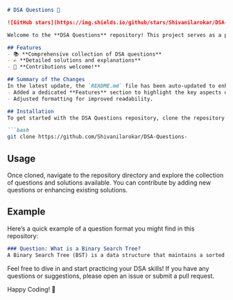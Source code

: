 ```markdown
# DSA Questions 🚀

![GitHub stars](https://img.shields.io/github/stars/Shivanilarokar/DSA-Questions-?style=social) ![Forks](https://img.shields.io/github/forks/Shivanilarokar/DSA-Questions-?style=social)

Welcome to the **DSA Questions** repository! This project serves as a platform for developers and learners to practice and enhance their skills in Data Structures and Algorithms (DSA). This repository is designed to help you improve your understanding of various data structures and algorithms through a collection of questions and solutions.

## Features
- 📚 **Comprehensive collection of DSA questions**
- ✍️ **Detailed solutions and explanations**
- 🤝 **Contributions welcome!**

## Summary of the Changes
In the latest update, the `README.md` file has been auto-updated to enhance the clarity and organization of the content. The following modifications were made:
- Added a dedicated **Features** section to highlight the key aspects of the repository.
- Adjusted formatting for improved readability.

## Installation
To get started with the DSA Questions repository, clone the repository using the following command:

```bash
git clone https://github.com/Shivanilarokar/DSA-Questions-
```

## Usage
Once cloned, navigate to the repository directory and explore the collection of questions and solutions available. You can contribute by adding new questions or enhancing existing solutions.

## Example
Here’s a quick example of a question format you might find in this repository:

```markdown
### Question: What is a Binary Search Tree?
A Binary Search Tree (BST) is a data structure that maintains a sorted order of elements. Each node has at most two children, and for any given node, the left child's value is less than the parent's value, while the right child's value is greater.
```

Feel free to dive in and start practicing your DSA skills! If you have any questions or suggestions, please open an issue or submit a pull request.

Happy Coding! 🎉
```